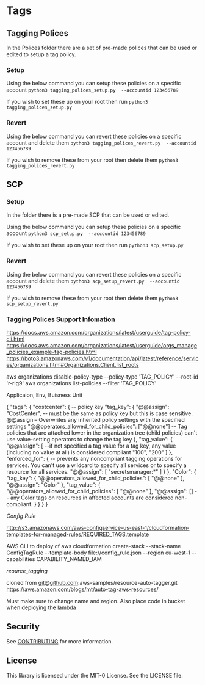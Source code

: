 # Tags

## Tagging Polices

In the Polices folder there are a set of pre-made polices that can be used or edited to setup a tag policy.

### Setup
Using the below command you can setup these policies on a specific account
```python3 tagging_polices_setup.py  --accountid 123456789```

If you wish to set these up on your root then run
```python3 tagging_polices_setup.py```

### Revert
Using the below command you can revert these policies on a specific account and delete them
```python3 tagging_polices_revert.py  --accountid 123456789```

If you wish to remove these from your root then delete them
```python3 tagging_polices_revert.py```

## SCP 
### Setup
In the folder there is a pre-made SCP that can be used or edited.

Using the below command you can setup these policies on a specific account
```python3 scp_setup.py  --accountid 123456789```

If you wish to set these up on your root then run
```python3 scp_setup.py```

### Revert
Using the below command you can revert these policies on a specific account and delete them
```python3 scp_setup_revert.py  --accountid 123456789```

If you wish to remove these from your root then delete them
```python3 scp_setup_revert.py```



### Tagging Polices Support Infomation
https://docs.aws.amazon.com/organizations/latest/userguide/tag-policy-cli.html
https://docs.aws.amazon.com/organizations/latest/userguide/orgs_manage_policies_example-tag-policies.html
https://boto3.amazonaws.com/v1/documentation/api/latest/reference/services/organizations.html#Organizations.Client.list_roots

aws organizations disable-policy-type --policy-type 'TAG_POLICY' --root-id 'r-rlg9'
aws organizations list-policies  --filter 'TAG_POLICY'

Applicaion, Env, Buisness Unit

{
    "tags": {
        "costcenter": { -- policy key 
            "tag_key": {
                "@@assign": "CostCenter", -- must be the same as policy key but this is case sensitive. @@assign – Overwrites any inherited policy settings with the specified settings
                "@@operators_allowed_for_child_policies": ["@@none"] -- Tag policies that are attached lower in the organization tree (child policies) can't use value-setting operators to change the tag key
            },
            "tag_value": {
                "@@assign": [ --if not specified a tag value for a tag key, any value (including no value at all) is considered compliant
                    "100",
                    "200"
                ]
            },
            "enforced_for": { -- prevents any noncompliant tagging operations for services. You can't use a wildcard to specify all services or to specify a resource for all services.
                "@@assign": [
                    "secretsmanager:*"
                ]
            }
        },
        "Color": {
            "tag_key": {
                "@@operators_allowed_for_child_policies": [
                    "@@none"
                ],
                "@@assign": "Color"
            },
            "tag_value": {
                "@@operators_allowed_for_child_policies": [
                    "@@none"
                ],
                "@@assign": [] -- any Color tags on resources in affected accounts are considered non-compliant.
            }
        }
    }
}


*Config Rule*

http://s3.amazonaws.com/aws-configservice-us-east-1/cloudformation-templates-for-managed-rules/REQUIRED_TAGS.template

AWS CLI to deploy cf 
aws cloudformation create-stack --stack-name ConfigTagRule --template-body file://config_rule.json --region eu-west-1 --capabilities CAPABILITY_NAMED_IAM

*reource_tagging*

cloned from git@github.com:aws-samples/resource-auto-tagger.git 
https://aws.amazon.com/blogs/mt/auto-tag-aws-resources/

Must make sure to change name and region.
Also place code in bucket when deploying the lambda

## Security

See [CONTRIBUTING](CONTRIBUTING.md#security-issue-notifications) for more information.

## License

This library is licensed under the MIT-0 License. See the LICENSE file.

